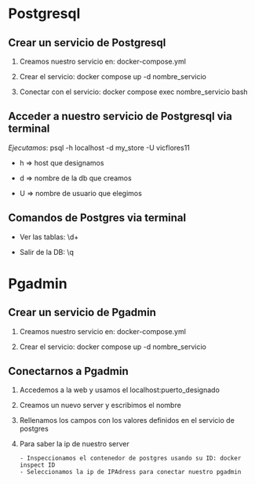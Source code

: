 # Postgresql

## Crear un servicio de Postgresql

1. Creamos nuestro servicio en: docker-compose.yml

2. Crear el servicio: docker compose up -d nombre_servicio

3. Conectar con el servicio: docker compose exec nombre_servicio bash

## Acceder a nuestro servicio de Postgresql via terminal

_Ejecutamos_: psql -h localhost -d my_store -U vicflores11

- h => host que designamos

- d => nombre de la db que creamos

- U => nombre de usuario que elegimos

## Comandos de Postgres via terminal

- Ver las tablas: \d+

- Salir de la DB: \q

# Pgadmin

## Crear un servicio de Pgadmin

1. Creamos nuestro servicio en: docker-compose.yml

2. Crear el servicio: docker compose up -d nombre_servicio

## Conectarnos a Pgadmin

1.  Accedemos a la web y usamos el localhost:puerto_designado

2.  Creamos un nuevo server y escribimos el nombre

3.  Rellenamos los campos con los valores definidos en el servicio de postgres

4.  Para saber la ip de nuestro server

        - Inspeccionamos el contenedor de postgres usando su ID: docker inspect ID
        - Seleccionamos la ip de IPAdress para conectar nuestro pgadmin
